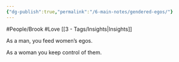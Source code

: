 ```yaml
---
{"dg-publish":true,"permalink":"/6-main-notes/gendered-egos/"}
---
```


#People/Brook #Love 
[[3 - Tags/Insights\|Insights]]

As a man, you feed women’s egos. 

As a woman you keep control of them.